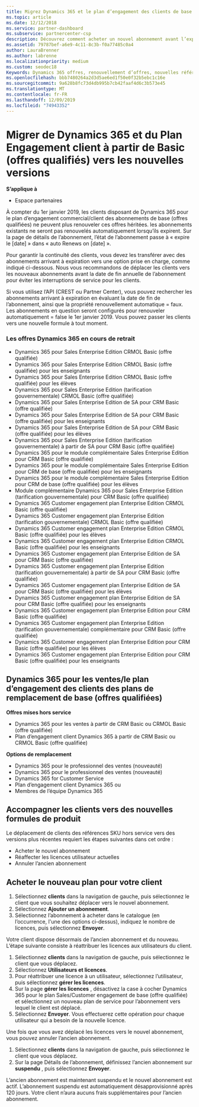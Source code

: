 ```yaml
---
title: Migrez Dynamics 365 et le plan d’engagement des clients de base (offres qualifiées) vers des versions plus récentes | Espace partenaires
ms.topic: article
ms.date: 12/12/2018
ms.service: partner-dashboard
ms.subservice: partnercenter-csp
description: Découvrez comment acheter un nouvel abonnement avant l’expiration de votre abonnement, réaffecter des licences utilisateur, puis annuler l’ancien abonnement.
ms.assetid: 79787bef-a6e9-4c11-8c3b-f0a77485c0a4
author: LauraBrenner
ms.author: labrenne
ms.localizationpriority: medium
ms.custom: seodec18
Keywords: Dynamics 365 offres, renouvellement d’offres, nouvelles références (SKU) Dynamics 365
ms.openlocfilehash: bbb7480264a2d3d5ae6ed1f50e0f32b5ebc1c16e
ms.sourcegitcommit: 9a628b8fc73d4db995b7cb42faaf4d6c3b573e45
ms.translationtype: MT
ms.contentlocale: fr-FR
ms.lasthandoff: 12/09/2019
ms.locfileid: "74943352"
---
```

# <a name="migrate-dynamics-365-and-customer-engagement-plan-from-basic-qualified-offers-to-newer-versions"></a>Migrer de Dynamics 365 et du Plan Engagement client à partir de Basic (offres qualifiés) vers les nouvelles versions

**S’applique à**

-  Espace partenaires

À compter du 1er janvier 2019, les clients disposant de Dynamics 365 pour le plan d’engagement commercial/client des abonnements de base (offres qualifiées) ne peuvent plus renouveler ces offres héritées. les abonnements existants ne seront pas renouvelés automatiquement lorsqu’ils expirent. Sur la page de détails de l’abonnement, l’état de l’abonnement passe à « expire le [date] » dans « auto Renews on [date] ». 


Pour garantir la continuité des clients, vous devez les transférer avec des abonnements arrivant à expiration vers une option prise en charge, comme indiqué ci-dessous. Nous vous recommandons de déplacer les clients vers les nouveaux abonnements avant la date de fin annuelle de l’abonnement pour éviter les interruptions de service pour les clients.

Si vous utilisez l’API (CREST ou Partner Center), vous pouvez rechercher les abonnements arrivant à expiration en évaluant la date de fin de l’abonnement, ainsi que la propriété renouvellement automatique = faux. Les abonnements en question seront configurés pour renouveler automatiquement = false le 1er janvier 2019. Vous pouvez passer les clients vers une nouvelle formule à tout moment. 

### <a name="the-dynamics-365-offers-being-retired"></a>Les offres Dynamics 365 en cours de retrait

- Dynamics 365 pour Sales Enterprise Edition CRMOL Basic (offre qualifiée)
- Dynamics 365 pour Sales Enterprise Edition CRMOL Basic (offre qualifiée) pour les enseignants
- Dynamics 365 pour Sales Enterprise Edition CRMOL Basic (offre qualifiée) pour les élèves
- Dynamics 365 pour Sales Enterprise Edition (tarification gouvernementale) CRMOL Basic (offre qualifiée)
- Dynamics 365 pour Sales Enterprise Edition de SA pour CRM Basic (offre qualifiée)
- Dynamics 365 pour Sales Enterprise Edition de SA pour CRM Basic (offre qualifiée) pour les enseignants
- Dynamics 365 pour Sales Enterprise Edition de SA pour CRM Basic (offre qualifiée) pour les élèves
- Dynamics 365 pour Sales Enterprise Edition (tarification gouvernementale) à partir de SA pour CRM Basic (offre qualifiée)
- Dynamics 365 pour le module complémentaire Sales Enterprise Edition pour CRM Basic (offre qualifiée)
- Dynamics 365 pour le module complémentaire Sales Enterprise Edition pour CRM de base (offre qualifiée) pour les enseignants
- Dynamics 365 pour le module complémentaire Sales Enterprise Edition pour CRM de base (offre qualifiée) pour les élèves
- Module complémentaire Dynamics 365 pour Sales Enterprise Edition (tarification gouvernementale) pour CRM Basic (offre qualifiée)
- Dynamics 365 Customer engagement plan Enterprise Edition CRMOL Basic (offre qualifiée)
- Dynamics 365 Customer engagement plan Enterprise Edition (tarification gouvernementale) CRMOL Basic (offre qualifiée)
- Dynamics 365 Customer engagement plan Enterprise Edition CRMOL Basic (offre qualifiée) pour les élèves
- Dynamics 365 Customer engagement plan Enterprise Edition CRMOL Basic (offre qualifiée) pour les enseignants
- Dynamics 365 Customer engagement plan Enterprise Edition de SA pour CRM Basic (offre qualifiée)
- Dynamics 365 Customer engagement plan Enterprise Edition (tarification gouvernementale) à partir de SA pour CRM Basic (offre qualifiée)
- Dynamics 365 Customer engagement plan Enterprise Edition de SA pour CRM Basic (offre qualifiée) pour les élèves
- Dynamics 365 Customer engagement plan Enterprise Edition de SA pour CRM Basic (offre qualifiée) pour les enseignants
- Dynamics 365 Customer engagement plan Enterprise Edition pour CRM Basic (offre qualifiée)
- Dynamics 365 Customer engagement plan Enterprise Edition (tarification gouvernementale) complémentaire pour CRM Basic (offre qualifiée)
- Dynamics 365 Customer engagement plan Enterprise Edition pour CRM Basic (offre qualifiée) pour les élèves
- Dynamics 365 Customer engagement plan Enterprise Edition pour CRM Basic (offre qualifiée) pour les enseignants



## <a name="dynamics-365-for-sales-customer-engagement-plan-from-basic-qualified-offers-replacement-plans"></a>Dynamics 365 pour les ventes/le plan d’engagement des clients des plans de remplacement de base (offres qualifiées)

**Offres mises hors service**   

- Dynamics 365 pour les ventes à partir de CRM Basic ou CRMOL Basic (offre qualifiée)
- Plan d’engagement client Dynamics 365 à partir de CRM Basic ou CRMOL Basic (offre qualifiée)

**Options de remplacement**
- Dynamics 365 pour le professionnel des ventes (nouveauté)
- Dynamics 365 pour le professionnel des ventes (nouveauté)
- Dynamics 365 for Customer Service
- Plan d’engagement client Dynamics 365 ou
- Membres de l’équipe Dynamics 365



## <a name="transition-customers-to-new-product-plans"></a>Accompagner les clients vers des nouvelles formules de produit

Le déplacement de clients des références SKU hors service vers des versions plus récentes requiert les étapes suivantes dans cet ordre :

- Acheter le nouvel abonnement
- Réaffecter les licences utilisateur actuelles
- Annuler l’ancien abonnement

## <a name="purchase-the-new-plan-for-your-customer"></a>Acheter le nouveau plan pour votre client

1. Sélectionnez **clients** dans la navigation de gauche, puis sélectionnez le client que vous souhaitez déplacer vers le nouvel abonnement.
2. Sélectionnez **Ajouter un abonnement**.
3. Sélectionnez l’abonnement à acheter dans le catalogue (en l’occurrence, l'une des options ci-dessus), indiquez le nombre de licences, puis sélectionnez **Envoyer**. 

Votre client dispose désormais de l’ancien abonnement et du nouveau. L’étape suivante consiste à réattribuer les licences aux utilisateurs du client.

1. Sélectionnez **clients** dans la navigation de gauche, puis sélectionnez le client que vous déplacez.
2. Sélectionnez **Utilisateurs et licences**.
3. Pour réattribuer une licence à un utilisateur, sélectionnez l’utilisateur, puis sélectionnez **gérer les licences**. 
4. Sur la page **gérer les licences** , désactivez la case à cocher Dynamics 365 pour le plan Sales/Customer engagement de base (offre qualifiée) et sélectionnez un nouveau plan de service pour l’abonnement vers lequel le client est déplacé. 
5. Sélectionnez **Envoyer**. Vous effectuerez cette opération pour chaque utilisateur qui a besoin de la nouvelle licence. 

Une fois que vous avez déplacé les licences vers le nouvel abonnement, vous pouvez annuler l’ancien abonnement. 

1. Sélectionnez **clients** dans la navigation de gauche, puis sélectionnez le client que vous déplacez.
2. Sur la page Détails de l’abonnement, définissez l’ancien abonnement sur **suspendu** , puis sélectionnez **Envoyer**.

L’ancien abonnement est maintenant suspendu et le nouvel abonnement est actif. L’abonnement suspendu est automatiquement désapprovisionné après 120 jours. Votre client n’aura aucuns frais supplémentaires pour l’ancien abonnement.
 

 



